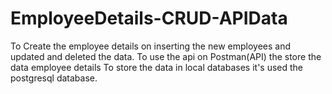 # EmployeeDetails-CRUD-APIData
To Create the employee details on inserting the new employees and updated and deleted the data.
To use the api on Postman(API) the store the data employee details
To store the data in local databases it's used the postgresql database.
